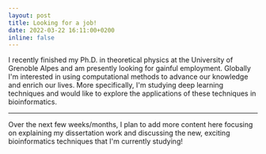 ```yaml
---
layout: post
title: Looking for a job! 
date: 2022-03-22 16:11:00+0200
inline: false
---
```


I recently finished my Ph.D. in theoretical physics at the University of Grenoble Alpes and am presently looking for gainful employment. Globally I'm interested in using computational methods to advance our knowledge and enrich our lives. More specifically, I'm studying deep learning techniques and would like to explore the applications of these techniques in bioinformatics.

***
Over the next few weeks/months, I plan to add more content here focusing on explaining my dissertation work and discussing the new, exciting bioinformatics techniques that I'm currently studying!

